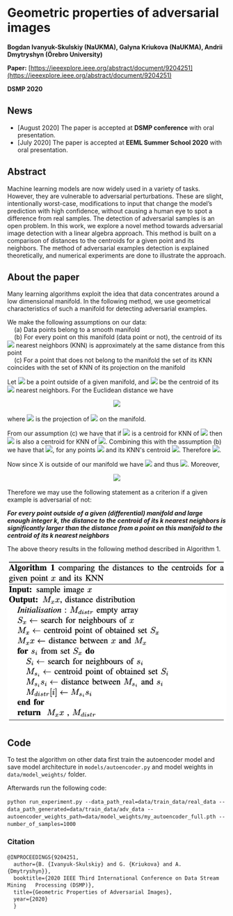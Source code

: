# Geometric properties of adversarial images

**Bogdan Ivanyuk-Skulskiy (NaUKMA), Galyna Kriukova (NaUKMA), Andrii Dmytryshyn (Örebro University)**

**Paper:** [https://ieeexplore.ieee.org/abstract/document/9204251](https://ieeexplore.ieee.org/abstract/document/9204251)

**DSMP 2020**

## News
+ [August 2020] The paper is accepted at **DSMP conference** with oral presentation.
+ [July 2020]  The paper is accepted at **EEML Summer School 2020** with oral presentation.

## Abstract
Machine learning models are now widely used in a variety of tasks. However, they are vulnerable to adversarial perturbations. These are slight, intentionally worst-case, modifications to input that change the model’s prediction with high confidence, without causing a human eye to spot a difference from real samples. The detection of adversarial samples is an open problem. In this work, we explore a novel method towards adversarial image detection with a linear algebra approach. This method is built on a comparison of distances to the centroids for a given point and its neighbors. The method of adversarial examples detection is explained theoretically, and numerical experiments are done to illustrate the approach.

## About the paper

Many learning algorithms exploit the idea that data concentrates around a low dimensional manifold. In the following method, we use geometrical characteristics of such a manifold for detecting adversarial examples.

We make the following assumptions on our data: <br>
&nbsp;&nbsp;&nbsp; (a) Data points belong to a smooth manifold<br>
&nbsp;&nbsp;&nbsp; (b) For every point on this manifold (data point or not), the centroid of its <img src="https://render.githubusercontent.com/render/math?math=k"> nearest neighbors (KNN) is approximately at the same distance from this point<br>
&nbsp;&nbsp;&nbsp; (c) For a point that does not belong to the manifold the set of its KNN coincides with the set of KNN of its projection on the manifold


Let <img src="https://render.githubusercontent.com/render/math?math=x"> be a point outside of a given manifold, and <img src="https://render.githubusercontent.com/render/math?math=M_x"> be the centroid of its <img src="https://render.githubusercontent.com/render/math?math=k"> nearest neighbors. For the Euclidean distance we have 

<p align="center">
  <img src="https://render.githubusercontent.com/render/math?math=(M_x x)^2 = (x Pr_x)^2  %2B  (Pr_x M_x)^2"> 
</p>

where <img src="https://render.githubusercontent.com/render/math?math=Pr_x"> is the projection of <img src="https://render.githubusercontent.com/render/math?math=x"> on the manifold.

From our assumption (c) we have that if <img src="https://render.githubusercontent.com/render/math?math=M_x"> is a centroid for KNN of <img src="https://render.githubusercontent.com/render/math?math=x"> then <img src="https://render.githubusercontent.com/render/math?math=M_x"> is also a centroid for KNN of <img src="https://render.githubusercontent.com/render/math?math=Pr_x">. Combining this with the assumption (b) we have that <img src="https://render.githubusercontent.com/render/math?math=Pr_x M_x = M^{'}_{x^{'}} x^{'}">, for any points <img src="https://render.githubusercontent.com/render/math?math=x^{'}"> and its KNN's centroid <img src="https://render.githubusercontent.com/render/math?math=M^{'}_{x^{'}}">. Therefore <img src="https://render.githubusercontent.com/render/math?math=(M_x x)^2 = (x Pr_x)^2  %2B  (M^{'}_{x^{'}} x^{'})^2">.

Now since X is outside of our manifold we have <img src="https://render.githubusercontent.com/render/math?math=x Pr_x > 0"> and thus <img src="https://render.githubusercontent.com/render/math?math=M_x x > M^{'}_{x^{'}} x^{'} ">. Moreover,

<p align="center">
  <img src="https://render.githubusercontent.com/render/math?math=x Pr_x = \sqrt{(M_x x)^2 - (M^{'}_{x^{'}} x^{'})^2 }"> 
</p>

Therefore we may use the following statement as a criterion if a given example is adversarial of not:

***For every point outside of a given (differential) manifold and large enough integer k, the distance to the centroid of its k nearest neighbors is significantly larger than the distance from a point on this manifold to the centroid of its k nearest neighbors***

The above theory results in the following method described in Algorithm 1.

<p align="center"><img src="images/algorithm.png" width="600"></p>

## Code
To test the algorithm on other data first train the autoencoder model and save model architecture in `models/autoencoder.py` and model weights in `data/model_weights/` folder. 

Afterwards run the following code:

`python run_experiment.py --data_path_real=data/train_data/real_data --data_path_generated=data/train_data/adv_data --autoencoder_weights_path=data/model_weights/my_autoencoder_full.pth --number_of_samples=1000`


### Citation
```
@INPROCEEDINGS{9204251,
  author={B. {Ivanyuk-Skulskiy} and G. {Kriukova} and A. {Dmytryshyn}},
  booktitle={2020 IEEE Third International Conference on Data Stream Mining   Processing (DSMP)}, 
  title={Geometric Properties of Adversarial Images}, 
  year={2020}
  }
```
